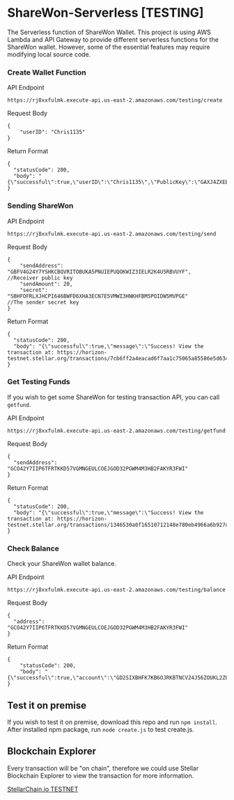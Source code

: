 # ShareWon-Serverless [TESTING]
The Serverless function of ShareWon Wallet. This project is using AWS Lambda and API Gateway to provide different serverless functions for the ShareWon wallet. However, some of the essential features may require modifying local source code.

### Create Wallet Function
API Endpoint

```https://rj8xxfulmk.execute-api.us-east-2.amazonaws.com/testing/create```

Request Body
```
{
    "userID": "Chris1135"
}
```

Return Format
```
{
  "statusCode": 200,
  "body": "{\"successful\":true,\"userID\":\"Chris1135\",\"PublicKey\":\"GAXJ4ZXEBNYOZSDC5G6BLWGISYUOEL4R76WJLOI62RBAPEL7KE5VCKLG\",\"SecretKey\":\"SCTUVGZ3VABKO6PX7HMUR2QB2OQVOCCZWINVPH4GU6VZLEFTIDWTSLQD\"}"
}
```

### Sending ShareWon
API Endpoint

```https://rj8xxfulmk.execute-api.us-east-2.amazonaws.com/testing/send```

Request Body
```
{
    "sendAddress": "GBFV4G24Y7YSHKCBQVRITOBUKA5PNUIEPUQOKWIZ3IELR2K4U5RBVUYF",      //Receiver public key
    "sendAmount": 20,
    "secret": "SBHFOFRLXJHCPI646BWFD6XHA3ECN7E5VMWI3HNKHFBM5POIDW5MVPGE"            //The sender secret key
}
```

Return Format
```
{
  "statusCode": 200,
  "body": "{\"successful\":true,\"message\":\"Success! View the transaction at: https://horizon-testnet.stellar.org/transactions/7cb6ff2a4eacad6f7aa1c75065a85586e5d63465a02e5aaf9498f582e1089183\"}"
}
```

### Get Testing Funds
If you wish to get some ShareWon for testing transaction API, you can call ```getfund```.
<br>

API Endpoint

```https://rj8xxfulmk.execute-api.us-east-2.amazonaws.com/testing/getfund```

Request Body
```
{
  "sendAddress": "GCO42Y7IIP6TFRTKKD57VGMNGEULCOEJGOD32PGWM4M3HB2FAKYR3FWI"
}
```

Return Format
```
{
  "statusCode": 200,
  "body": "{\"successful\":true,\"message\":\"Success! View the transaction at: https://horizon-testnet.stellar.org/transactions/1346530a0f16510712148e780eb4966a6b927d3acae8d3e222792d4fd9dd23ec\"}"
}
```

### Check Balance
Check your ShareWon wallet balance.
<br>

API Endpoint

```https://rj8xxfulmk.execute-api.us-east-2.amazonaws.com/testing/balance```

Request Body
```
{
  "address": "GCO42Y7IIP6TFRTKKD57VGMNGEULCOEJGOD32PGWM4M3HB2FAKYR3FWI"
}
```

Return Format
```
{
    "statusCode": 200,
    "body": "{\"successful\":true,\"account\":\"GD2SIXBHFK7KB6OJRKBTNCV24J56ZOUKL2ZQLIJUBM2T2NFYV4QSRYPM\",\"assetName\":\"ShareTEST\",\"balance\":\"150.0000000\"}"
}
```

## Test it on premise
If you wish to test it on premise, download this repo and run ```npm install```. After installed npm package, run ```node create.js``` to test create.js.

## Blockchain Explorer
Every transaction will be "on chain", therefore we could use Stellar Blockchain Explorer to view the transaction for more information.

[StellarChain.io TESTNET](http://testnet.stellarchain.io/)